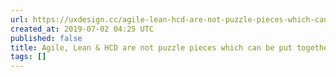 ```yaml
---
url: https://uxdesign.cc/agile-lean-hcd-are-not-puzzle-pieces-which-can-be-put-together-d073e5144ec4?source=rss----138adf9c44c---4
created_at: 2019-07-02 04:25 UTC
published: false
title: Agile, Lean & HCD are not puzzle pieces which can be put together
tags: []
---
```



